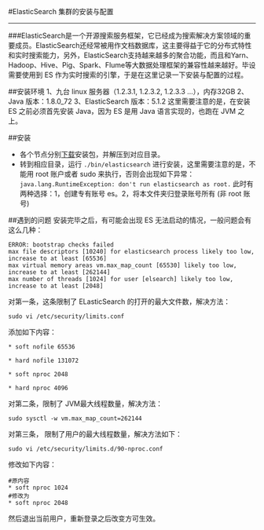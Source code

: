 #ElasticSearch 集群的安装与配置
***

###ElasticSearch是一个开源搜索服务框架，它已经成为搜索解决方案领域的重要成员。ElasticSearch还经常被用作文档数据库，这主要得益于它的分布式特性和实时搜索能力，另外，ElasticSearch支持越来越多的聚合功能，而且和Yarn、Hadoop、Hive、Pig、Spark、Flume等大数据处理框架的兼容性越来越好。毕设需要使用到 ES 作为实时搜索的引擎，于是在这里记录一下安装与配置的过程。

##安装环境
	1、九台 linux 服务器（1.2.3.1, 1.2.3.2, 1.2.3.3 ...），内存32GB
	2、Java 版本：1.8.0_72
	3、ElasticSearch 版本：5.1.2
这里需要注意的是，在安装 ES 之前必须首先安装 Java，因为 ES 是用 Java 语言实现的，也跑在 JVM 之上。

##安装
* 各个节点分别[下载](https://www.elastic.co/downloads/elasticsearch)安装包，并解压到对应目录。
* 转到相应目录，运行 ```./bin/elasticsearch``` 进行安装，这里需要注意的是，不能用 root 账户或者 sudo 来执行，否则会出现如下异常：
```java.lang.RuntimeException: don't run elasticsearch as root.```
此时有两种选择：1，创建专有账号 es。2，将本文件夹归登录账号所有 (非 root 账号)

##遇到的问题
安装完毕之后，有可能会出现 ES 无法启动的情况，一般问题会有这么几种：

	ERROR: bootstrap checks failed
	max file descriptors [10240] for elasticsearch process likely too low, increase to at least [65536]
	max virtual memory areas vm.max_map_count [65530] likely too low, increase to at least [262144]
	max number of threads [1024] for user [elsearch] likely too low, increase to at least [2048]

对第一条，这条限制了 ELasticSearch 的打开的最大文件数，解决方法：

```sudo vi /etc/security/limits.conf```

添加如下内容：

	* soft nofile 65536

	* hard nofile 131072

	* soft nproc 2048

	* hard nproc 4096
	
对第二条，限制了 JVM最大线程数量，解决方法：

```sudo sysctl -w vm.max_map_count=262144```

对第三条， 限制了用户的最大线程数量，解决方法如下：

```sudo vi /etc/security/limits.d/90-nproc.conf```

修改如下内容：

	#原内容
	* soft nproc 1024
	#修改为
	* soft nproc 2048
然后退出当前用户，重新登录之后改变方可生效。
